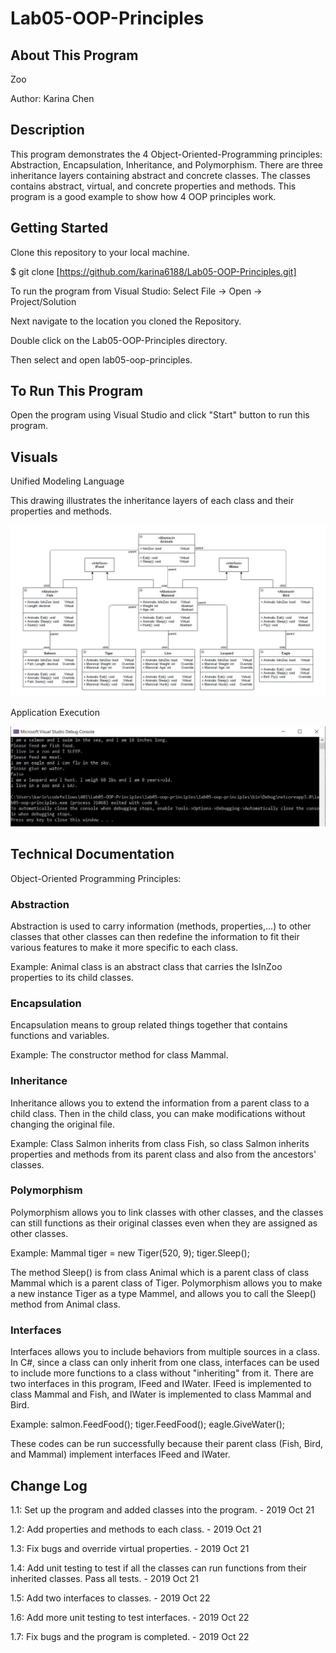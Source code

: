 # Lab05-OOP-Principles

## About This Program
Zoo

Author: Karina Chen

## Description
This program demonstrates the 4 Object-Oriented-Programming principles: Abstraction, Encapsulation, Inheritance, and Polymorphism.
There are three inheritance layers containing abstract and concrete classes. The classes contains abstract, virtual, and concrete properties and methods. This program is a good example to show how 4 OOP principles work.

## Getting Started
Clone this repository to your local machine.

$ git clone [https://github.com/karina6188/Lab05-OOP-Principles.git]

To run the program from Visual Studio:
Select File -> Open -> Project/Solution

Next navigate to the location you cloned the Repository.

Double click on the Lab05-OOP-Principles directory.

Then select and open lab05-oop-principles.

## To Run This Program
Open the program using Visual Studio and click "Start" button to run this program.

## Visuals

Unified Modeling Language

This drawing illustrates the inheritance layers of each class and their properties and methods. 

![Alt execution capture](/captures/UML2.JPG)

Application Execution

![Alt execution capture](/captures/app_execution2.JPG)

## Technical Documentation
Object-Oriented Programming Principles:

### Abstraction
Abstraction is used to carry information (methods, properties,...) to other classes that other classes can then redefine the information to fit their various features to make it more specific to each class.

Example:
Animal class is an abstract class that carries the IsInZoo properties to its child classes.

### Encapsulation
Encapsulation means to group related things together that contains functions and variables.

Example:
The constructor method for class Mammal.

### Inheritance
Inheritance allows you to extend the information from a parent class to a child class. Then in the child class, you can make modifications without changing the original file.

Example:
Class Salmon inherits from class Fish, so class Salmon inherits properties and methods from its parent class and also from the ancestors' classes.

### Polymorphism
Polymorphism allows you to link classes with other classes, and the classes can still functions as their original classes even when they are assigned as other classes.

Example:
Mammal tiger = new Tiger(520, 9);
tiger.Sleep();

The method Sleep() is from class Animal which is a parent class of class Mammal which is a parent class of Tiger.
Polymorphism allows you to make a new instance Tiger as a type Mammel, and allows you to call the Sleep() method from Animal class.

### Interfaces
Interfaces allows you to include behaviors from multiple sources in a class. In C#, since a class can only inherit from one class, interfaces can be used to include more functions to a class without "inheriting" from it.
There are two interfaces in this program, IFeed and IWater. IFeed is implemented to class Mammal and Fish, and IWater is implemented to class Mammal and Bird.

Example:
salmon.FeedFood();
tiger.FeedFood();
eagle.GiveWater();

These codes can be run successfully because their parent class (Fish, Bird, and Mammal) implement interfaces IFeed and IWater.

## Change Log

1.1: Set up the program and added classes into the program. - 2019 Oct 21

1.2: Add properties and methods to each class. - 2019 Oct 21

1.3: Fix bugs and override virtual properties. - 2019 Oct 21

1.4: Add unit testing to test if all the classes can run functions from their inherited classes. Pass all tests. - 2019 Oct 21

1.5: Add two interfaces to classes. - 2019 Oct 22

1.6: Add more unit testing to test interfaces. - 2019 Oct 22

1.7: Fix bugs and the program is completed. - 2019 Oct 22
